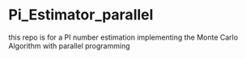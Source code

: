 # Pi_Estimator_parallel
this repo is for a PI number estimation implementing the Monte Carlo Algorithm with parallel programming 
